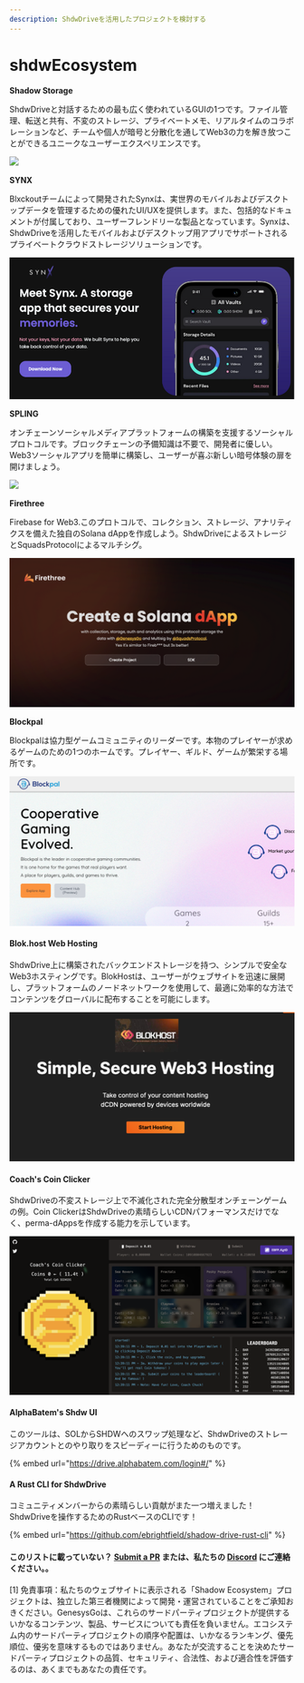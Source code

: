 ```yaml
---
description: ShdwDriveを活用したプロジェクトを検討する
---
```


# shdwEcosystem

**Shadow Storage**

ShdwDriveと対話するための最も広く使われているGUIの1つです。ファイル管理、転送と共有、不変のストレージ、プライベートメモ、リアルタイムのコラボレーションなど、チームや個人が暗号と分散化を通してWeb3の力を解き放つことができるユニークなユーザーエクスペリエンスです。

[![](../.gitbook/assets/shadow\_storage.png)](https://shadow.storage/)

**SYNX**

Blxckoutチームによって開発されたSynxは、実世界のモバイルおよびデスクトップデータを管理するための優れたUI/UXを提供します。また、包括的なドキュメントが付属しており、ユーザーフレンドリーな製品となっています。Synxは、ShdwDriveを活用したモバイルおよびデスクトップ用アプリでサポートされるプライベートクラウドストレージソリューションです。

[![](../.gitbook/assets/synx.png)](https://twitter.com/synx\_xyz)

**SPLING**

オンチェーンソーシャルメディアプラットフォームの構築を支援するソーシャルプロトコルです。ブロックチェーンの予備知識は不要で、開発者に優しい。Web3ソーシャルアプリを簡単に構築し、ユーザーが喜ぶ新しい暗号体験の扉を開けましょう。

[![](../.gitbook/assets/spling-feature.png)](https://twitter.com/Spling\_Labs)

**Firethree**

Firebase for Web3.このプロトコルで、コレクション、ストレージ、アナリティクスを備えた独自のSolana dAppを作成しよう。ShdwDriveによるストレージとSquadsProtocolによるマルチシグ。

[![](../.gitbook/assets/firethree.png)](https://www.firethree.xyz/)

**Blockpal**

Blockpalは協力型ゲームコミュニティのリーダーです。本物のプレイヤーが求めるゲームのための1つのホームです。プレイヤー、ギルド、ゲームが繁栄する場所です。

[![](../.gitbook/assets/blockpal.png)](https://blockpal.gg/)

#### **Blok.host Web Hosting**

ShdwDrive上に構築されたバックエンドストレージを持つ、シンプルで安全なWeb3ホスティングです。BlokHostは、ユーザーがウェブサイトを迅速に展開し、プラットフォームのノードネットワークを使用して、最適に効率的な方法でコンテンツをグローバルに配布することを可能にします。

[![](<../.gitbook/assets/blockhost (1).png>)](https://blok.host/)

#### **Coach's Coin Clicker**

ShdwDriveの不変ストレージ上で不滅化された完全分散型オンチェーンゲームの例。Coin ClickerはShdwDriveの素晴らしいCDNパフォーマンスだけでなく、perma-dAppsを作成する能力を示しています。

[![](../.gitbook/assets/coach-coin-clicker.png)](https://shdw-drive.genesysgo.net/5WRCJEgy7c1Wy3ewWdfJcAePMCaUq4asyuP8sRgTQZYq/index.html)

#### **AlphaBatem's Shdw UI**

このツールは、SOLからSHDWへのスワップ処理など、ShdwDriveのストレージアカウントとのやり取りをスピーディーに行うためのものです。

{% embed url="https://drive.alphabatem.com/login#/" %}

#### **A Rust CLI for ShdwDrive**

コミュニティメンバーからの素晴らしい貢献がまた一つ増えました！ShdwDriveを操作するためのRustベースのCLIです！

{% embed url="https://github.com/ebrightfield/shadow-drive-rust-cli" %}

#### **このリストに載っていない？** [**Submit a PR**](https://github.com/GenesysGo/docs-shadow-cloud) **または、私たちの** [**Discord**](https://discord.gg/genesysgo) **にご連絡ください。**。


\[1] 免責事項：私たちのウェブサイトに表示される「Shadow Ecosystem」プロジェクトは、独立した第三者機関によって開発・運営されていることをご承知おきください。GenesysGoは、これらのサードパーティプロジェクトが提供するいかなるコンテンツ、製品、サービスについても責任を負いません。エコシステム内のサードパーティプロジェクトの順序や配置は、いかなるランキング、優先順位、優劣を意味するものではありません。あなたが交流することを決めたサードパーティプロジェクトの品質、セキュリティ、合法性、および適合性を評価するのは、あくまでもあなたの責任です。
